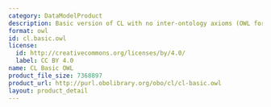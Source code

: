 ```yaml
---
category: DataModelProduct
description: Basic version of CL with no inter-ontology axioms (OWL format)
format: owl
id: cl.basic.owl
license:
  id: http://creativecommons.org/licenses/by/4.0/
  label: CC BY 4.0
name: CL Basic OWL
product_file_size: 7368897
product_url: http://purl.obolibrary.org/obo/cl/cl-basic.owl
layout: product_detail
---
```


